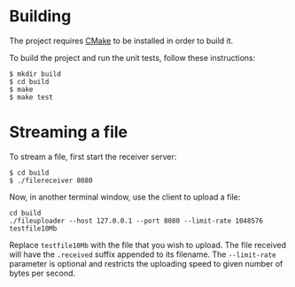 # Building

The project requires [CMake] to be installed in order to build it.

To build the project and run the unit tests, follow these instructions:

```
$ mkdir build
$ cd build
$ make
$ make test
```

# Streaming a file

To stream a file, first start the receiver server:

```
$ cd build
$ ./filereceiver 8080
```

Now, in another terminal window, use the client to upload a file:

```
cd build
./fileuploader --host 127.0.0.1 --port 8080 --limit-rate 1048576 testfile10Mb
```

Replace `testfile10Mb` with the file that you wish to upload. The file received
will have the `.received` suffix appended to its filename. The `--limit-rate`
parameter is optional and restricts the uploading speed to given number of
bytes per second.

[CMake]: https://cmake.org/
